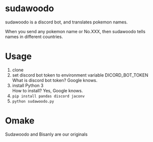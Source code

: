 # sudawoodo
sudawoodo is a discord bot, and translates pokemon names.

When you send any pokemon name or No.XXX, then sudawoodo tells names in different countries.

# Usage
1. clone
2. set discord bot token to environment variable DICORD_BOT_TOKEN  
   What is discord bot token? Google knows.
3. install Python 3  
   How to install? Yes, Google knows.
4. `pip install pandas discord jaconv`
5. `python sudawoodo.py`

# Omake
Sudawoodo and Bisanly are our originals
